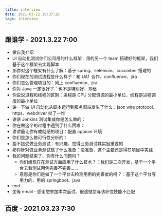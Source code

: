 ```yaml
---
title: interview
date: 2021-03-22 19:37:28
tags: interview
---
```


## 跟谁学 - 2021.3.22 7:00

- 做自我介绍
- UI 自动化测试你们公司用的什么框架：用的另一个 team 搭建好的框架，我们基于这个框架去实现脚本
- 那你对这个框架有什么了解：基于 spring、selenium、cucumber 搭建的
- 你们现在的测试流程是什么样子：和 UAT 合作、confluence、jira
- 你们怎么管理项目的：同上 confluence、jira
- 你对 Java 一定很好了：也不是特别好、基础
- 你说说进程和线程的区别：进程是 CPU 分配资源的最小单位、线程是进程调度的最小单位
- 讲一下做 UI 自动化从脚本运行到服务器端发生了什么：json wire protocol、https、webdriver 扯了一堆
- 讲讲 Jenkins 测试集成你是怎么做的：
- 你在做这个的过程中遇到了什么困难：
- 讲讲最让你有成就感的项目：配置 appium 环境
- 你们是怎么做可行性分析的：
- 接不接受做业务测试：有兴趣、觉得业务测试其实挺重要的
- 那你针对做业务测试做了什么准备：没准备、这个主要还是得在项目中实践
- 我的问题结束了、你有什么问题吗？
  - 你们组现在在测试方面应用了什么技术？：我们是二次开发，基于一个平台去看测试用例完善不完善......
  - 意思是你们是做了一个平台去检测用例的完善度的吗？：基于这个平台写用力的、用的 springboot、java
- end...
- 坐等 email - 感谢您参加本次面试、很遗憾您与该职位技能不匹配

## 百度 - 2021.03.23 7:30
